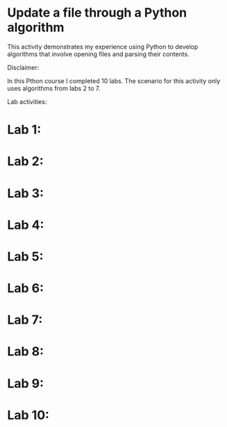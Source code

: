 # Update a file through a Python algorithm
This activity demonstrates my experience using Python to develop algorithms that involve opening files and parsing their contents. 

Disclaimer:

In this Pthon course I completed 10 labs. The scenario for this activity only uses algorithms from labs 2 to 7.

Lab activities:
# Lab 1:
# Lab 2:
# Lab 3:
# Lab 4:
# Lab 5:
# Lab 6:
# Lab 7:
# Lab 8:
# Lab 9:
# Lab 10:
